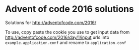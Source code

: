 # Advent of code 2016 solutions

Solutions for http://adventofcode.com/2016/

To use, copy paste the cookie you use to get input data from http://adventofcode.com/2016/day/1/input urls into `example.application.conf` and rename to `application.conf`